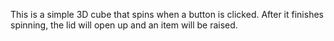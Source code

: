This is a simple 3D cube that spins when a button is clicked. After it finishes spinning, the lid will open up and an item will be raised.
